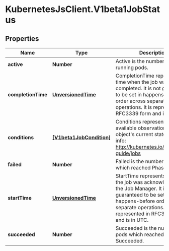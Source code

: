 # KubernetesJsClient.V1beta1JobStatus

## Properties
Name | Type | Description | Notes
------------ | ------------- | ------------- | -------------
**active** | **Number** | Active is the number of actively running pods. | [optional] 
**completionTime** | [**UnversionedTime**](UnversionedTime.md) | CompletionTime represents time when the job was completed. It is not guaranteed to be set in happens-before order across separate operations. It is represented in RFC3339 form and is in UTC. | [optional] 
**conditions** | [**[V1beta1JobCondition]**](V1beta1JobCondition.md) | Conditions represent the latest available observations of an object&#39;s current state. More info: http://kubernetes.io/docs/user-guide/jobs | [optional] 
**failed** | **Number** | Failed is the number of pods which reached Phase Failed. | [optional] 
**startTime** | [**UnversionedTime**](UnversionedTime.md) | StartTime represents time when the job was acknowledged by the Job Manager. It is not guaranteed to be set in happens-before order across separate operations. It is represented in RFC3339 form and is in UTC. | [optional] 
**succeeded** | **Number** | Succeeded is the number of pods which reached Phase Succeeded. | [optional] 


